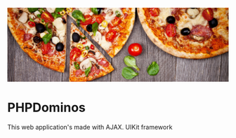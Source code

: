 ![logo](https://github.com/Shehanka/PHPDominos/blob/master/images/banner_image.jpg)
# PHPDominos
This web application's made with AJAX. UIKit framework
